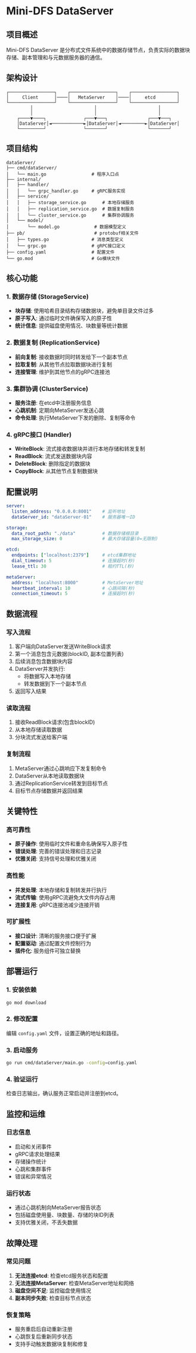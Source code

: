 # Mini-DFS DataServer

## 项目概述

Mini-DFS DataServer 是分布式文件系统中的数据存储节点，负责实际的数据块存储、副本管理和与元数据服务器的通信。

## 架构设计

```
┌─────────────────┐    ┌─────────────────┐    ┌─────────────────┐
│     Client      │────│   MetaServer    │────│     etcd        │
└─────────────────┘    └─────────────────┘    └─────────────────┘
         │                       │                       │
         │                       │                       │
    ┌────▼────┐              ┌───▼───┐               ┌───▼───┐
    │DataServer│◄────────────►│DataServer│◄─────────►│DataServer│
    └─────────┘              └───────┘               └───────┘
```

## 项目结构

```
dataServer/
├── cmd/dataServer/
│   └── main.go                 # 程序入口点
├── internal/
│   ├── handler/
│   │   └── grpc_handler.go     # gRPC服务实现
│   ├── service/
│   │   ├── storage_service.go      # 本地存储服务
│   │   ├── replication_service.go  # 数据复制服务
│   │   └── cluster_service.go      # 集群协调服务
│   └── model/
│       └── model.go             # 数据模型定义
├── pb/                          # protobuf相关文件
│   ├── types.go                # 消息类型定义
│   └── grpc.go                 # gRPC接口定义
├── config.yaml                 # 配置文件
└── go.mod                      # Go模块文件
```

## 核心功能

### 1. 数据存储 (StorageService)
- **块存储**: 使用哈希目录结构存储数据块，避免单目录文件过多
- **原子写入**: 通过临时文件确保写入的原子性
- **统计信息**: 提供磁盘使用情况、块数量等统计数据

### 2. 数据复制 (ReplicationService)  
- **前向复制**: 接收数据时同时转发给下一个副本节点
- **拉取复制**: 从其他节点拉取数据块进行复制
- **连接管理**: 维护到其他节点的gRPC连接池

### 3. 集群协调 (ClusterService)
- **服务注册**: 在etcd中注册服务信息
- **心跳机制**: 定期向MetaServer发送心跳
- **命令处理**: 执行MetaServer下发的删除、复制等命令

### 4. gRPC接口 (Handler)
- **WriteBlock**: 流式接收数据块并进行本地存储和转发复制
- **ReadBlock**: 流式发送数据块内容
- **DeleteBlock**: 删除指定的数据块
- **CopyBlock**: 从其他节点复制数据块

## 配置说明

```yaml
server:
  listen_address: "0.0.0.0:8001"    # 监听地址
  dataServer_id: "dataServer-01"    # 服务器唯一ID

storage:
  data_root_path: "./data"          # 数据存储根目录
  max_storage_size: 0               # 最大存储容量(0=无限制)

etcd:
  endpoints: ["localhost:2379"]     # etcd集群地址
  dial_timeout: 5                   # 连接超时(秒)
  lease_ttl: 30                     # 租约TTL(秒)

metaServer:
  address: "localhost:8000"         # MetaServer地址
  heartbeat_interval: 10            # 心跳间隔(秒)
  connection_timeout: 5             # 连接超时(秒)
```

## 数据流程

### 写入流程
1. 客户端向DataServer发送WriteBlock请求
2. 第一个消息包含元数据(blockID, 副本位置列表)
3. 后续消息包含数据块内容
4. DataServer并发执行:
   - 将数据写入本地存储
   - 转发数据到下一个副本节点
5. 返回写入结果

### 读取流程
1. 接收ReadBlock请求(包含blockID)
2. 从本地存储读取数据
3. 分块流式发送给客户端

### 复制流程
1. MetaServer通过心跳响应下发复制命令
2. DataServer从本地读取数据块
3. 通过ReplicationService转发到目标节点
4. 目标节点存储数据并返回结果

## 关键特性

### 高可靠性
- **原子操作**: 使用临时文件和重命名确保写入原子性
- **错误处理**: 完善的错误处理和日志记录
- **优雅关闭**: 支持信号处理和优雅关闭

### 高性能
- **并发处理**: 本地存储和复制转发并行执行
- **流式传输**: 使用gRPC流避免大文件内存占用
- **连接复用**: gRPC连接池减少连接开销

### 可扩展性
- **接口设计**: 清晰的服务接口便于扩展
- **配置驱动**: 通过配置文件控制行为
- **插件化**: 服务组件可独立替换

## 部署运行

### 1. 安装依赖
```bash
go mod download
```

### 2. 修改配置
编辑 `config.yaml` 文件，设置正确的地址和路径。

### 3. 启动服务
```bash
go run cmd/dataServer/main.go -config=config.yaml
```

### 4. 验证运行
检查日志输出，确认服务正常启动并注册到etcd。

## 监控和运维

### 日志信息
- 启动和关闭事件
- gRPC请求处理结果
- 存储操作统计
- 心跳和集群事件
- 错误和异常情况

### 运行状态
- 通过心跳机制向MetaServer报告状态
- 包括磁盘使用量、块数量、存储的块ID列表
- 支持优雅关闭，不丢失数据

## 故障处理

### 常见问题
1. **无法连接etcd**: 检查etcd服务状态和配置
2. **无法连接MetaServer**: 检查MetaServer地址和网络
3. **磁盘空间不足**: 监控磁盘使用情况
4. **副本同步失败**: 检查目标节点状态

### 恢复策略
- 服务重启后自动重新注册
- 心跳恢复后重新同步状态
- 支持手动触发数据块复制和修复